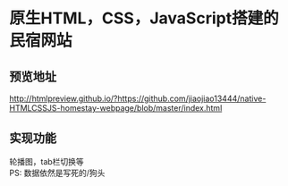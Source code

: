 # 原生HTML，CSS，JavaScript搭建的民宿网站
## 预览地址
http://htmlpreview.github.io/?https://github.com/jiaojiao13444/native-HTMLCSSJS-homestay-webpage/blob/master/index.html
## 实现功能
轮播图，tab栏切换等  
PS: 数据依然是写死的/狗头
